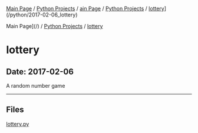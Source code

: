 [Main Page](/) / [Python Projects](/python) / [ain Page](/) / [Python Projects](/python) / [lottery](/python/2017-02-06_lottery)](/python/2017-02-06_lottery)

Main Page](/) / [Python Projects](/python) / [lottery](/python/2017-02-06_lottery)

# lottery

## Date: 2017-02-06

A random number game

-----

## Files

[lottery.py](lottery.py)